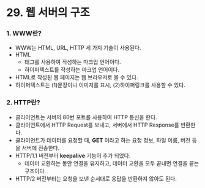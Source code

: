 # 29. 웹 서버의 구조

### 1. WWW란?
- WWW는 HTML, URL, HTTP 세 가지 기술이 사용된다.
- HTML
  - 태그를 사용하여 작성하는 마크업 언어이다.
  - 하이퍼텍스트를 작성하는 마크업 언어이다.
- HTML로 작성된 웹 페이지는 웹 브라우저로 볼 수 있다.
- 하이퍼텍스트는 (1)문장이나 이미지를 표시, (2)하이퍼링크를 사용할 수 있다.

### 2. HTTP란?
- 클라이언트는 서버의 80번 포트를 사용하여 HTTP 통신을 한다.
- 클라이언트에서 HTTP Request를 보내고, 서버에서 HTTP Response를 반환한다.
- 클라이언트가 데이터를 요청할 때, **GET** 이라고 하는 요청 정보, 파일 이름, 버전 등을 서버에 전송한다.
- HTTP/1.1 버전부터 **keepalive** 기능이 추가 되었다.
  - 데이터 교환하는 동안 연결을 유지하고, 데이터 교환을 모두 끝내면 연결을 끝는 구조이다.
- HTTP/2 버전부터는 요청을 보낸 순서대로 응답을 반환하지 않아도 된다. 
